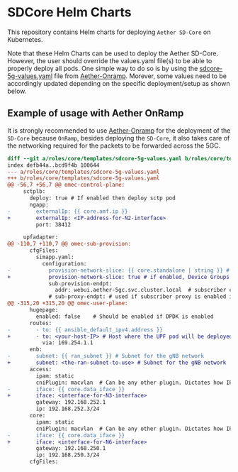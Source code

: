 <!--
Copyright 2024-present Intel Corporation
SPDX-License-Identifier: Apache-2.0
-->

# SDCore Helm Charts
This repository contains Helm charts for deploying `Aether SD-Core` on Kubernetes.

Note that these Helm Charts can be used to deploy the Aether SD-Core. However,
the user should override the values.yaml file(s) to be able to properly deploy
all pods. One simple way to do so is by using the
[sdcore-5g-values.yaml](https://github.com/opennetworkinglab/aether-5gc/blob/master/roles/core/templates/sdcore-5g-values.yaml)
file from [Aether-Onramp](https://docs.aetherproject.org/master/onramp/overview.html).
Morever, some values need to be accordingly updated depending on the specific
deployment/setup as shown below.

## Example of usage with Aether OnRamp

It is strongly recommended to use [Aether-Onramp](https://docs.aetherproject.org/master/onramp/overview.html)
for the deployment of the `SD-Core` because `OnRamp`, besides deploying the
`SD-Core`, it also takes care of the networking required for the packets to be
forwarded across the 5GC.


```diff
diff --git a/roles/core/templates/sdcore-5g-values.yaml b/roles/core/templates/sdcore-5g-values.yaml
index defb44a..bcd9f4b 100644
--- a/roles/core/templates/sdcore-5g-values.yaml
+++ b/roles/core/templates/sdcore-5g-values.yaml
@@ -56,7 +56,7 @@ omec-control-plane:
     sctplb:
       deploy: true # If enabled then deploy sctp pod
       ngapp:
-        externalIp: {{ core.amf.ip }}
+        externalIp: <IP-address-for-N2-interface>
         port: 38412

     upfadapter:
@@ -110,7 +110,7 @@ omec-sub-provision:
       cfgFiles:
         simapp.yaml:
           configuration:
-            provision-network-slice: {{ core.standalone | string }} # if enabled, Device Groups & Slices configure by simapp
+            provision-network-slice: true # if enabled, Device Groups & Slices configure by simapp
             sub-provision-endpt:
               addr: webui.aether-5gc.svc.cluster.local  # subscriber configuation endpoint.
             # sub-proxy-endpt: # used if subscriber proxy is enabled in the ROC.
@@ -315,20 +315,20 @@ omec-user-plane:
       hugepage:
         enabled: false    # Should be enabled if DPDK is enabled
       routes:
-        - to: {{ ansible_default_ipv4.address }}
+        - to: <your-host-IP> # Host where the UPF pod will be deployed
           via: 169.254.1.1
       enb:
-        subnet: {{ ran_subnet }} # Subnet for the gNB network
+        subnet: <the-ran-subnet-to-use> # Subnet for the gNB network
       access:
         ipam: static
         cniPlugin: macvlan  # Can be any other plugin. Dictates how IP address are assigned
-        iface: {{ core.data_iface }}
+        iface: <interface-for-N3-interface>
         gateway: 192.168.252.1
         ip: 192.168.252.3/24
       core:
         ipam: static
         cniPlugin: macvlan  # Can be any other plugin. Dictates how IP address are assigned
-        iface: {{ core.data_iface }}
+        iface: <interface-for-N6-interface>
         gateway: 192.168.250.1
         ip: 192.168.250.3/24
       cfgFiles:
```
